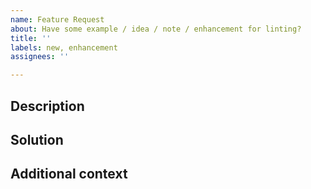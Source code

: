 ```yaml
---
name: Feature Request
about: Have some example / idea / note / enhancement for linting?
title: ''
labels: new, enhancement
assignees: ''

---
```


<!-- ✨ Thanks for feature suggesting! ➡️ Please don't ignore this template -->

## Description
<!-- Describe related problem / note, if you have
A clear and concise description of what the problem is. Ex. I'm always frustrated when [...] -->

## Solution
<!-- (optional) Describe desired solution
A clear and concise description of what you want to happen. -->

## Additional context
<!-- (optional) Add any other context or screenshots 
about the feature request here, maybe - alternatives you've considered. -->
